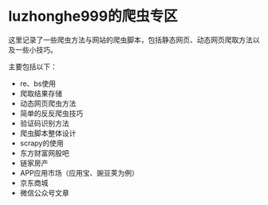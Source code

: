 # luzhonghe999的爬虫专区

这里记录了一些爬虫方法与网站的爬虫脚本，包括静态网页、动态网页爬取方法以及一些小技巧。

主要包括以下：

* re、bs使用
* 爬取结果存储
* 动态网页爬虫方法
* 简单的反反爬虫技巧
* 验证码识别方法
* 爬虫脚本整体设计
* scrapy的使用
* 东方财富网股吧
* 链家房产
* APP应用市场（应用宝、豌豆荚为例）
* 京东商城
* 微信公众号文章
